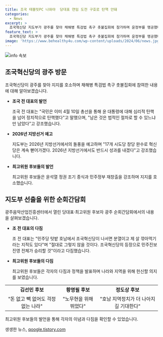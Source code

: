 ```yaml
---
title: 조국 태블릿PC 나와야  당대표 연임 도전 구호로 탄핵 안돼
categories:
  - News
excerpt: >
  조국혁신당 지도부가 광주를 찾아 채해병 특검법 촉구 촛불집회에 참가하며 윤정부를 맹공했다. 조국 전 대표는 윤 대통령의 거부권 횟수가 45번을 넘는 순간 국민들은 참지 못할 것이라며 경고하고, 2026년 지방선거에서의 승리를 예고했다. 후보자들은 윤석열 정권 종식과 민주정부 재창출을 강조하며 지지를 호소했다. 
feature_text: >
  조국혁신당 지도부가 광주를 찾아 채해병 특검법 촉구 촛불집회에 참가하며 윤정부를 맹공했다. 조국 전 대표는 윤 대통령의 거부권 횟수가 45번을 넘는 순간 국민들은 참지 못할 것이라며 경고하고, 2026년 지방선거에서의 승리를 예고했다. 후보자들은 윤석열 정권 종식과 민주정부 재창출을 강조하며 지지를 호소했다. 
image: 'https://www.behealthy4u.com/wp-content/uploads/2024/06/news.jpg'
---
```


<p><img src="https://www.behealthy4u.com/wp-content/uploads/2024/06/news.jpg" alt="info 속보" /></p>

<h2 data-ke-size="size26">조국혁신당의 광주 방문</h2>

<p data-ke-size="size16">조국혁신당이 광주를 찾아 지지를 호소하며 채해병 특검법 촉구 촛불집회에 참여한 내용에 대해 알아보겠습니다.</p>

<ul>
<li><b>조국 전 대표의 발언</b></li>
<p data-ke-size="size16">조국 전 대표는 "국민은 이미 4월 10일 총선을 통해 윤 대통령에 대해 심리적 탄핵을 넘어 정치적으로 탄핵했다"고 말했으며, "남은 것은 법적인 절차로 할 수 있느냐만 남았다"고 강조했습니다.</p>
<li><b>2026년 지방선거 예고</b></li>
<p data-ke-size="size16">지도부는 2026년 지방선거에서의 돌풍을 예고하며 "17개 시도당 창당 완수로 혁신당은 계속 뻗어가겠다. 2026년 지방선거에서도 반드시 성과를 내겠다"고 강조했습니다.</p>
<li><b>최고위원 후보들의 발언</b></li>
<p data-ke-size="size16">최고위원 후보들은 윤석열 정권 조기 종식과 민주정부 재창출을 강조하며 지지를 호소했습니다.</p>
</ul>

<h2 data-ke-size="size26">지도부 선출을 위한 순회간담회</h2>

<p data-ke-size="size16">광주음악산업진흥센터에서 열린 당대표·최고위원 후보자 광주 순회간담회에서의 내용을 살펴보겠습니다.</p>

<ul>
<li><b>조 전 대표의 다짐</b></li>
<p data-ke-size="size16">조 전 대표는 "민주당 텃밭 호남에서 조국혁신당이 나서면 분열이고 제 살 깎아먹기라는 지적도 있다"며 "절대로 그렇지 않을 것이다. 조국혁신당의 등장으로 민주진보진영 전체가 승리할 것"이라고 다짐했습니다.</p>
<li><b>최고위원 후보들의 다짐</b></li>
<p data-ke-size="size16">최고위원 후보들은 각자의 다짐과 정책을 발표하며 나라와 지역을 위해 헌신할 의지를 보였습니다.</p>
</ul>

<table>
  <tr>
    <td style="text-align: center; height: 17px;"><b>김선민 후보</b></td>
    <td style="text-align: center; height: 17px;"><b>황명필 후보</b></td>
    <td style="text-align: center; height: 17px;"><b>정도상 후보</b></td>
  </tr>
  <tr>
    <td style="text-align: center; height: 17px;">"돈 없고 빽 없어도 걱정 없는 나라"</td>
    <td style="text-align: center; height: 17px;">"노무현을 위해 뛰었다"</td>
    <td style="text-align: center; height: 17px;">"호남 지역정치가 더 나아지길 기대한다"</td>
  </tr>
</table>

<p data-ke-size="size16">최고위원 후보들의 발언을 통해 각자의 이념과 다짐을 확인할 수 있었습니다.</p>
생생한 뉴스, <a href="https://qoogle.tistory.com" rel="dofollow">qoogle.tistory.com</a>


